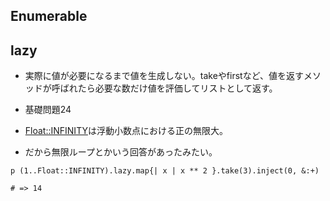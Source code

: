 ## Enumerable

## lazy
- 実際に値が必要になるまで値を生成しない。takeやfirstなど、値を返すメソッドが呼ばれたら必要な数だけ値を評価してリストとして返す。

- 基礎問題24
- [Float::INFINITY](https://docs.ruby-lang.org/ja/latest/method/Float/c/INFINITY.html)は浮動小数点における正の無限大。
- だから無限ループとかいう回答があったみたい。
```
p (1..Float::INFINITY).lazy.map{| x | x ** 2 }.take(3).inject(0, &:+)

# => 14
```
